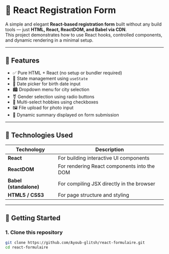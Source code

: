 # 🧾 React Registration Form

A simple and elegant **React-based registration form** built without any build tools — just **HTML, React, ReactDOM, and Babel via CDN**.  
This project demonstrates how to use React hooks, controlled components, and dynamic rendering in a minimal setup.

---

## 🌟 Features

- ✅ Pure HTML + React (no setup or bundler required)
- 🧠 State management using `useState`
- 📅 Date picker for birth date input
- 🏙️ Dropdown menu for city selection
- ⚧ Gender selection using radio buttons
- 🎯 Multi-select hobbies using checkboxes
- 🖼️ File upload for photo input
- 💬 Dynamic summary displayed on form submission

---

## 🧩 Technologies Used

| Technology | Description |
|-------------|-------------|
| **React** | For building interactive UI components |
| **ReactDOM** | For rendering React components into the DOM |
| **Babel (standalone)** | For compiling JSX directly in the browser |
| **HTML5 / CSS3** | For page structure and styling |

---

## 🚀 Getting Started

### 1. Clone this repository

```bash
git clone https://github.com/Ayoub-glitsh/react-formulaire.git
cd react-formulaire
